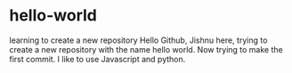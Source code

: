 # hello-world
learning to create a new repository
Hello Github,
      Jishnu here, trying to create a new repository with the name hello world. Now trying to make the first commit. I like to use Javascript and python.
